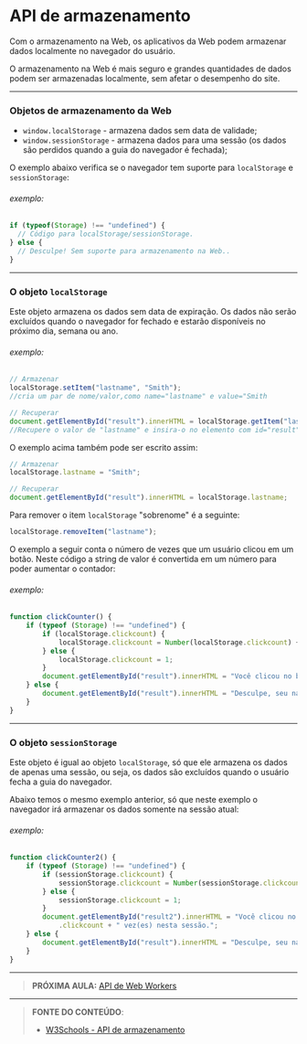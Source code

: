 # API de armazenamento

Com o armazenamento na Web, os aplicativos da Web podem armazenar dados localmente no navegador do usuário.

O armazenamento na Web é mais seguro e grandes quantidades de dados podem ser armazenadas localmente, sem afetar o desempenho do site.

---

### Objetos de armazenamento da Web 

- `window.localStorage` - armazena dados sem data de validade;
- `window.sessionStorage` - armazena dados para uma sessão (os dados são perdidos quando a guia do navegador é fechada);

O exemplo abaixo verifica se o navegador tem suporte para `localStorage` e `sessionStorage`:

###### exemplo:

```javascript
if (typeof(Storage) !== "undefined") {
  // Código para localStorage/sessionStorage.
} else {
  // Desculpe! Sem suporte para armazenamento na Web..
}
```

---

### O objeto `localStorage`

Este objeto armazena os dados sem data de expiração. Os dados não serão excluídos quando o navegador for fechado e estarão disponíveis no próximo dia, semana ou ano.

###### exemplo:

```javascript
// Armazenar
localStorage.setItem("lastname", "Smith");
//cria um par de nome/valor,como name="lastname" e value="Smith

// Recuperar
document.getElementById("result").innerHTML = localStorage.getItem("lastname");
//Recupere o valor de "lastname" e insira-o no elemento com id="result"
```

O exemplo acima também pode ser escrito assim:

```javascript
// Armazenar
localStorage.lastname = "Smith";

// Recuperar
document.getElementById("result").innerHTML = localStorage.lastname;
```

Para remover o item `localStorage` "sobrenome" é a seguinte:

```javascript
localStorage.removeItem("lastname");
```

O exemplo a seguir conta o número de vezes que um usuário clicou em um botão. Neste código a string de valor é convertida em um número para poder aumentar o contador:

###### exemplo:

```javascript
function clickCounter() {
    if (typeof (Storage) !== "undefined") {
        if (localStorage.clickcount) {
            localStorage.clickcount = Number(localStorage.clickcount) + 1;
        } else {
            localStorage.clickcount = 1;
        }
        document.getElementById("result").innerHTML = "Você clicou no botão " + localStorage.clickcount + " vez(es).";
    } else {
        document.getElementById("result").innerHTML = "Desculpe, seu navegador não suporta Web Storage...";
    }
}
```

---

### O objeto `sessionStorage`

Este objeto é igual ao objeto `localStorage`, só que ele armazena os dados de apenas uma sessão, ou seja, os dados são excluídos quando o usuário fecha a guia do navegador.

Abaixo temos o mesmo exemplo anterior, só que neste exemplo o navegador irá armazenar os dados somente na sessão atual:

###### exemplo:

```javascript
function clickCounter2() {
    if (typeof (Storage) !== "undefined") {
        if (sessionStorage.clickcount) {
            sessionStorage.clickcount = Number(sessionStorage.clickcount) + 1;
        } else {
            sessionStorage.clickcount = 1;
        }
        document.getElementById("result2").innerHTML = "Você clicou no botão " + sessionStorage
            .clickcount + " vez(es) nesta sessão.";
    } else {
        document.getElementById("result").innerHTML = "Desculpe, seu navegador não suporta Web Storage...";
    }
}
```

***

> **PRÓXIMA AULA:** [API de Web Workers](../13.4-workers)

***


> **FONTE DO CONTEÚDO**:
>
> - [W3Schools - API de armazenamento](https://www.w3schools.com/html/html5_webstorage.asp)